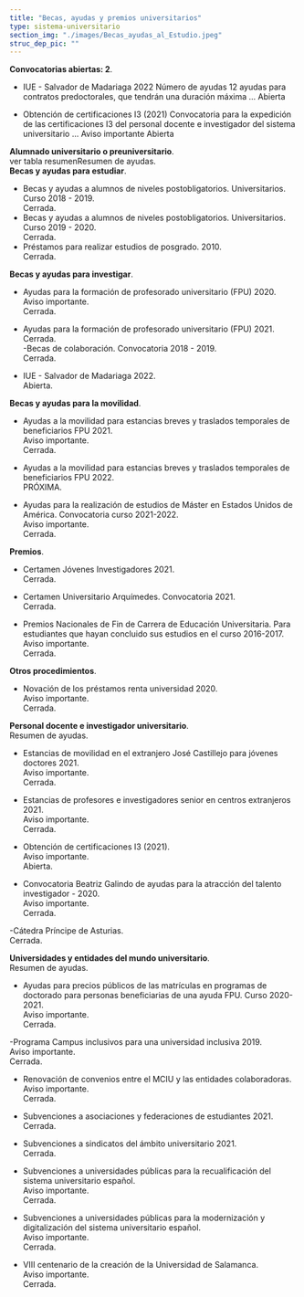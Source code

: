```yaml
---
title: "Becas, ayudas y premios universitarios"
type: sistema-universitario
section_img: "./images/Becas_ayudas_al_Estudio.jpeg"
struc_dep_pic: ""
---
```

**Convocatorias abiertas: 2**.  

- IUE - Salvador de Madariaga 2022
Número de ayudas 12 ayudas para contratos predoctorales, que tendrán una duración máxima ...
Abierta

- Obtención de certificaciones I3 (2021)
Convocatoria para la expedición de las certificaciones I3 del personal docente e investigador del sistema universitario ...
Aviso importante
Abierta

**Alumnado universitario o preuniversitario**.  
ver tabla resumenResumen de ayudas.  
**Becas y ayudas para estudiar**.  
- Becas y ayudas a alumnos de niveles postobligatorios. Universitarios. Curso 2018 - 2019.  
Cerrada.  
- Becas y ayudas a alumnos de niveles postobligatorios. Universitarios. Curso 2019 - 2020.  
Cerrada.  
- Préstamos para realizar estudios de posgrado. 2010.  
Cerrada.  

**Becas y ayudas para investigar**.  
- Ayudas para la formación de profesorado universitario (FPU) 2020.  
Aviso importante.  
Cerrada.  

- Ayudas para la formación de profesorado universitario (FPU) 2021.  
Cerrada.  
-Becas de colaboración. Convocatoria 2018 - 2019.  
Cerrada.  
- IUE - Salvador de Madariaga 2022.  
Abierta.  

**Becas y ayudas para la movilidad**.  
- Ayudas a la movilidad para estancias breves y traslados temporales de beneficiarios FPU 2021.  
Aviso importante.  
Cerrada.  

- Ayudas a la movilidad para estancias breves y traslados temporales de beneficiarios FPU 2022.  
PRÓXIMA.  

- Ayudas para la realización de estudios de Máster en Estados Unidos de América. Convocatoria curso 2021-2022.  
Aviso importante.  
Cerrada.  

**Premios**.  
- Certamen Jóvenes Investigadores 2021.  
Cerrada.  

- Certamen Universitario Arquímedes. Convocatoria 2021.  
Cerrada.  

- Premios Nacionales de Fin de Carrera de Educación Universitaria. Para estudiantes que hayan concluido sus estudios en el curso 2016-2017.  
Aviso importante.  
Cerrada.  

**Otros procedimientos**.  
- Novación de los préstamos renta universidad 2020.  
Aviso importante.  
Cerrada.  





**Personal docente e investigador universitario**.  
Resumen de ayudas.  

- Estancias de movilidad en el extranjero José Castillejo para jóvenes doctores 2021.  
Aviso importante.  
Cerrada.  

- Estancias de profesores e investigadores senior en centros extranjeros 2021.  
Aviso importante.  
Cerrada.  

- Obtención de certificaciones I3 (2021).  
Aviso importante.  
Abierta.  

- Convocatoria Beatriz Galindo de ayudas para la atracción del talento investigador - 2020.  
Aviso importante.  
Cerrada.  

-Cátedra Príncipe de Asturias.  
Cerrada.  





**Universidades y entidades del mundo universitario**.  
Resumen de ayudas.  

- Ayudas para precios públicos de las matrículas en programas de doctorado para personas beneficiarias de una ayuda FPU. Curso 2020-2021.  
Aviso importante.  
Cerrada.  

-Programa Campus inclusivos para una universidad inclusiva 2019.  
Aviso importante.  
Cerrada.  

- Renovación de convenios entre el MCIU y las entidades colaboradoras.  
Aviso importante.  
Cerrada.  

- Subvenciones a asociaciones y federaciones de estudiantes 2021.  
Cerrada.  

- Subvenciones a sindicatos del ámbito universitario 2021.  
Cerrada.  

- Subvenciones a universidades públicas para la recualificación del sistema universitario español.  
Aviso importante.  
Cerrada.  

- Subvenciones a universidades públicas para la modernización y digitalización del sistema universitario español.  
Aviso importante.  
Cerrada.  

- VIII centenario de la creación de la Universidad de Salamanca.  
Aviso importante.  
Cerrada.  


